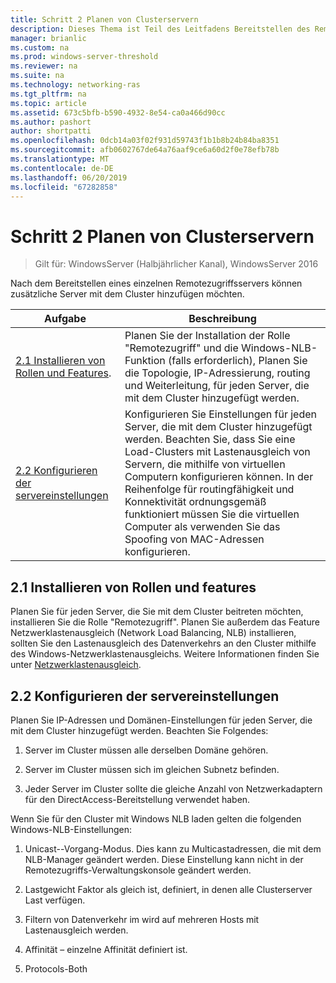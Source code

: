 ```yaml
---
title: Schritt 2 Planen von Clusterservern
description: Dieses Thema ist Teil des Leitfadens Bereitstellen des Remotezugriffs in einem Cluster unter Windows Server 2016.
manager: brianlic
ms.custom: na
ms.prod: windows-server-threshold
ms.reviewer: na
ms.suite: na
ms.technology: networking-ras
ms.tgt_pltfrm: na
ms.topic: article
ms.assetid: 673c5bfb-b590-4932-8e54-ca0a466d90cc
ms.author: pashort
author: shortpatti
ms.openlocfilehash: 0dcb14a03f02f931d59743f1b1b8b24b84ba8351
ms.sourcegitcommit: afb0602767de64a76aaf9ce6a60d2f0e78efb78b
ms.translationtype: MT
ms.contentlocale: de-DE
ms.lasthandoff: 06/20/2019
ms.locfileid: "67282858"
---
```

# <a name="step-2-plan-cluster-servers"></a>Schritt 2 Planen von Clusterservern

>Gilt für: WindowsServer (Halbjährlicher Kanal), WindowsServer 2016

Nach dem Bereitstellen eines einzelnen Remotezugriffsservers können zusätzliche Server mit dem Cluster hinzufügen möchten.  
  
|Aufgabe|Beschreibung|  
|----|--------|  
|[2.1 Installieren von Rollen und Features](#BKMK_Install).|Planen Sie der Installation der Rolle "Remotezugriff" und die Windows-NLB-Funktion (falls erforderlich), Planen Sie die Topologie, IP-Adressierung, routing und Weiterleitung, für jeden Server, die mit dem Cluster hinzugefügt werden.|  
|[2.2 Konfigurieren der servereinstellungen](#BKMK_Config)|Konfigurieren Sie Einstellungen für jeden Server, die mit dem Cluster hinzugefügt werden. Beachten Sie, dass Sie eine Load-Clusters mit Lastenausgleich von Servern, die mithilfe von virtuellen Computern konfigurieren können. In der Reihenfolge für routingfähigkeit und Konnektivität ordnungsgemäß funktioniert müssen Sie die virtuellen Computer als verwenden Sie das Spoofing von MAC-Adressen konfigurieren.|  
  
## <a name="BKMK_Install"></a>2.1 Installieren von Rollen und features  
Planen Sie für jeden Server, die Sie mit dem Cluster beitreten möchten, installieren Sie die Rolle "Remotezugriff". Planen Sie außerdem das Feature Netzwerklastenausgleich (Network Load Balancing, NLB) installieren, sollten Sie den Lastenausgleich des Datenverkehrs an den Cluster mithilfe des Windows-Netzwerklastenausgleichs. Weitere Informationen finden Sie unter [Netzwerklastenausgleich](https://technet.microsoft.com/windows-server-docs/networking/technologies/network-load-balancing).  
  
## <a name="BKMK_Config"></a>2.2 Konfigurieren der servereinstellungen  
Planen Sie IP-Adressen und Domänen-Einstellungen für jeden Server, die mit dem Cluster hinzugefügt werden. Beachten Sie Folgendes:  
  
1.  Server im Cluster müssen alle derselben Domäne gehören.  
  
2.  Server im Cluster müssen sich im gleichen Subnetz befinden.  
  
3.  Jeder Server im Cluster sollte die gleiche Anzahl von Netzwerkadaptern für den DirectAccess-Bereitstellung verwendet haben.  
  
Wenn Sie für den Cluster mit Windows NLB laden gelten die folgenden Windows-NLB-Einstellungen:  
  
1.  Unicast--Vorgang-Modus. Dies kann zu Multicastadressen, die mit dem NLB-Manager geändert werden. Diese Einstellung kann nicht in der Remotezugriffs-Verwaltungskonsole geändert werden.  
  
2.  Lastgewicht Faktor als gleich ist, definiert, in denen alle Clusterserver Last verfügen.  
  
3.  Filtern von Datenverkehr im wird auf mehreren Hosts mit Lastenausgleich werden.  
  
4.  Affinität – einzelne Affinität definiert ist.  
  
5.  Protocols-Both  

